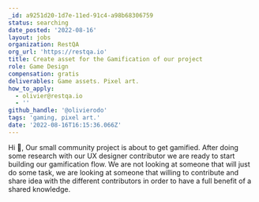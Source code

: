 ```yaml
---
_id: a9251d20-1d7e-11ed-91c4-a98b68306759
status: searching
date_posted: '2022-08-16'
layout: jobs
organization: RestQA
org_url: 'https://restqa.io'
title: Create asset for the Gamification of our project
role: Game Design
compensation: gratis
deliverables: Game assets. Pixel art.
how_to_apply:
  - olivier@restqa.io
  - ''
github_handle: '@olivierodo'
tags: 'gaming, pixel art.'
date: '2022-08-16T16:15:36.066Z'
---
```

Hi 👋,
Our small community project is about to get gamified. After doing some research with our UX designer contributor we are ready to start building our gamification flow.
We are not looking at someone that will just do some task, we are looking at someone that willing to contribute and share idea with the different contributors in order to have a full benefit of a shared knowledge.

